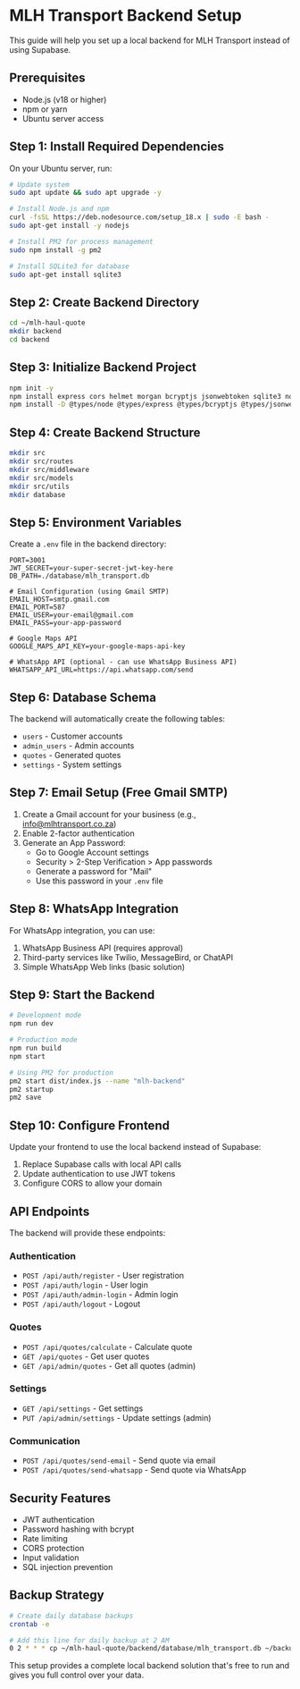 # MLH Transport Backend Setup

This guide will help you set up a local backend for MLH Transport instead of using Supabase.

## Prerequisites

- Node.js (v18 or higher)
- npm or yarn
- Ubuntu server access

## Step 1: Install Required Dependencies

On your Ubuntu server, run:

```bash
# Update system
sudo apt update && sudo apt upgrade -y

# Install Node.js and npm
curl -fsSL https://deb.nodesource.com/setup_18.x | sudo -E bash -
sudo apt-get install -y nodejs

# Install PM2 for process management
sudo npm install -g pm2

# Install SQLite3 for database
sudo apt-get install sqlite3
```

## Step 2: Create Backend Directory

```bash
cd ~/mlh-haul-quote
mkdir backend
cd backend
```

## Step 3: Initialize Backend Project

```bash
npm init -y
npm install express cors helmet morgan bcryptjs jsonwebtoken sqlite3 nodemailer axios dotenv
npm install -D @types/node @types/express @types/bcryptjs @types/jsonwebtoken typescript ts-node nodemon
```

## Step 4: Create Backend Structure

```bash
mkdir src
mkdir src/routes
mkdir src/middleware
mkdir src/models
mkdir src/utils
mkdir database
```

## Step 5: Environment Variables

Create a `.env` file in the backend directory:

```env
PORT=3001
JWT_SECRET=your-super-secret-jwt-key-here
DB_PATH=./database/mlh_transport.db

# Email Configuration (using Gmail SMTP)
EMAIL_HOST=smtp.gmail.com
EMAIL_PORT=587
EMAIL_USER=your-email@gmail.com
EMAIL_PASS=your-app-password

# Google Maps API
GOOGLE_MAPS_API_KEY=your-google-maps-api-key

# WhatsApp API (optional - can use WhatsApp Business API)
WHATSAPP_API_URL=https://api.whatsapp.com/send
```

## Step 6: Database Schema

The backend will automatically create the following tables:
- `users` - Customer accounts
- `admin_users` - Admin accounts
- `quotes` - Generated quotes
- `settings` - System settings

## Step 7: Email Setup (Free Gmail SMTP)

1. Create a Gmail account for your business (e.g., info@mlhtransport.co.za)
2. Enable 2-factor authentication
3. Generate an App Password:
   - Go to Google Account settings
   - Security > 2-Step Verification > App passwords
   - Generate a password for "Mail"
   - Use this password in your `.env` file

## Step 8: WhatsApp Integration

For WhatsApp integration, you can use:
1. WhatsApp Business API (requires approval)
2. Third-party services like Twilio, MessageBird, or ChatAPI
3. Simple WhatsApp Web links (basic solution)

## Step 9: Start the Backend

```bash
# Development mode
npm run dev

# Production mode
npm run build
npm start

# Using PM2 for production
pm2 start dist/index.js --name "mlh-backend"
pm2 startup
pm2 save
```

## Step 10: Configure Frontend

Update your frontend to use the local backend instead of Supabase:

1. Replace Supabase calls with local API calls
2. Update authentication to use JWT tokens
3. Configure CORS to allow your domain

## API Endpoints

The backend will provide these endpoints:

### Authentication
- `POST /api/auth/register` - User registration
- `POST /api/auth/login` - User login
- `POST /api/auth/admin-login` - Admin login
- `POST /api/auth/logout` - Logout

### Quotes
- `POST /api/quotes/calculate` - Calculate quote
- `GET /api/quotes` - Get user quotes
- `GET /api/admin/quotes` - Get all quotes (admin)

### Settings
- `GET /api/settings` - Get settings
- `PUT /api/admin/settings` - Update settings (admin)

### Communication
- `POST /api/quotes/send-email` - Send quote via email
- `POST /api/quotes/send-whatsapp` - Send quote via WhatsApp

## Security Features

- JWT authentication
- Password hashing with bcrypt
- Rate limiting
- CORS protection
- Input validation
- SQL injection prevention

## Backup Strategy

```bash
# Create daily database backups
crontab -e

# Add this line for daily backup at 2 AM
0 2 * * * cp ~/mlh-haul-quote/backend/database/mlh_transport.db ~/backups/mlh_transport_$(date +\%Y\%m\%d).db
```

This setup provides a complete local backend solution that's free to run and gives you full control over your data.